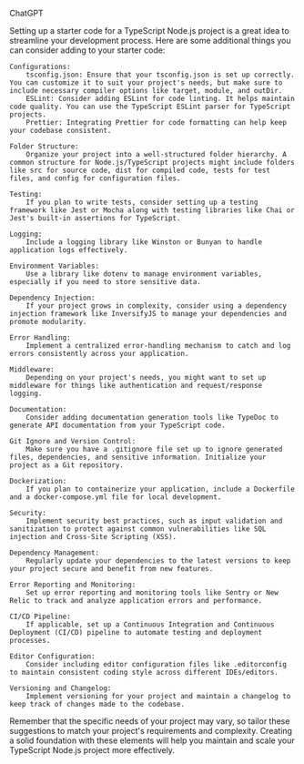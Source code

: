 ChatGPT

Setting up a starter code for a TypeScript Node.js project is a great idea to streamline your development process. Here are some additional things you can consider adding to your starter code:

    Configurations:
        tsconfig.json: Ensure that your tsconfig.json is set up correctly. You can customize it to suit your project's needs, but make sure to include necessary compiler options like target, module, and outDir.
        ESLint: Consider adding ESLint for code linting. It helps maintain code quality. You can use the TypeScript ESLint parser for TypeScript projects.
        Prettier: Integrating Prettier for code formatting can help keep your codebase consistent.

    Folder Structure:
        Organize your project into a well-structured folder hierarchy. A common structure for Node.js/TypeScript projects might include folders like src for source code, dist for compiled code, tests for test files, and config for configuration files.

    Testing:
        If you plan to write tests, consider setting up a testing framework like Jest or Mocha along with testing libraries like Chai or Jest's built-in assertions for TypeScript.

    Logging:
        Include a logging library like Winston or Bunyan to handle application logs effectively.

    Environment Variables:
        Use a library like dotenv to manage environment variables, especially if you need to store sensitive data.

    Dependency Injection:
        If your project grows in complexity, consider using a dependency injection framework like InversifyJS to manage your dependencies and promote modularity.

    Error Handling:
        Implement a centralized error-handling mechanism to catch and log errors consistently across your application.

    Middleware:
        Depending on your project's needs, you might want to set up middleware for things like authentication and request/response logging.

    Documentation:
        Consider adding documentation generation tools like TypeDoc to generate API documentation from your TypeScript code.

    Git Ignore and Version Control:
        Make sure you have a .gitignore file set up to ignore generated files, dependencies, and sensitive information. Initialize your project as a Git repository.

    Dockerization:
        If you plan to containerize your application, include a Dockerfile and a docker-compose.yml file for local development.

    Security:
        Implement security best practices, such as input validation and sanitization to protect against common vulnerabilities like SQL injection and Cross-Site Scripting (XSS).

    Dependency Management:
        Regularly update your dependencies to the latest versions to keep your project secure and benefit from new features.

    Error Reporting and Monitoring:
        Set up error reporting and monitoring tools like Sentry or New Relic to track and analyze application errors and performance.

    CI/CD Pipeline:
        If applicable, set up a Continuous Integration and Continuous Deployment (CI/CD) pipeline to automate testing and deployment processes.

    Editor Configuration:
        Consider including editor configuration files like .editorconfig to maintain consistent coding style across different IDEs/editors.

    Versioning and Changelog:
        Implement versioning for your project and maintain a changelog to keep track of changes made to the codebase.

Remember that the specific needs of your project may vary, so tailor these suggestions to match your project's requirements and complexity. Creating a solid foundation with these elements will help you maintain and scale your TypeScript Node.js project more effectively.
